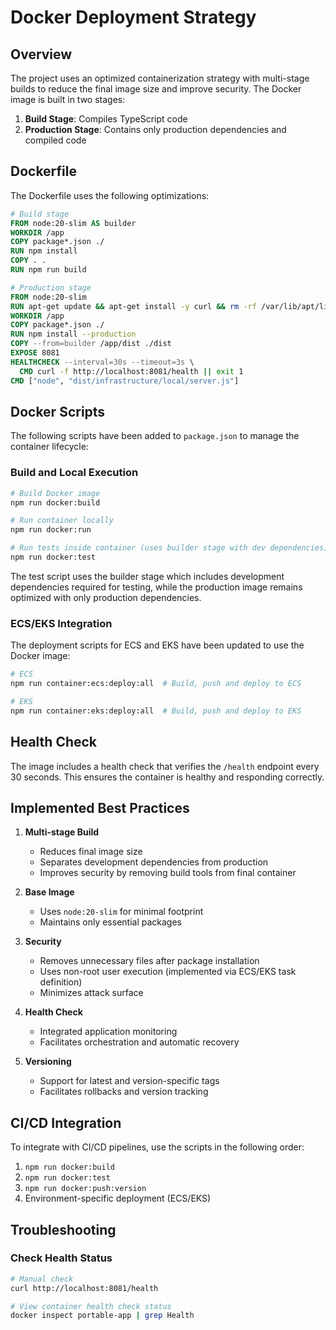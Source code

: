 # Docker Deployment Strategy

## Overview

The project uses an optimized containerization strategy with multi-stage builds to reduce the final image size and improve security. The Docker image is built in two stages:

1. **Build Stage**: Compiles TypeScript code
2. **Production Stage**: Contains only production dependencies and compiled code

## Dockerfile

The Dockerfile uses the following optimizations:

```dockerfile
# Build stage
FROM node:20-slim AS builder
WORKDIR /app
COPY package*.json ./
RUN npm install
COPY . .
RUN npm run build

# Production stage
FROM node:20-slim
RUN apt-get update && apt-get install -y curl && rm -rf /var/lib/apt/lists/*
WORKDIR /app
COPY package*.json ./
RUN npm install --production
COPY --from=builder /app/dist ./dist
EXPOSE 8081
HEALTHCHECK --interval=30s --timeout=3s \
  CMD curl -f http://localhost:8081/health || exit 1
CMD ["node", "dist/infrastructure/local/server.js"]
```

## Docker Scripts

The following scripts have been added to `package.json` to manage the container lifecycle:

### Build and Local Execution

```bash
# Build Docker image
npm run docker:build

# Run container locally
npm run docker:run

# Run tests inside container (uses builder stage with dev dependencies)
npm run docker:test
```


The test script uses the builder stage which includes development dependencies required for testing, while the production image remains optimized with only production dependencies.

### ECS/EKS Integration

The deployment scripts for ECS and EKS have been updated to use the Docker image:

```bash
# ECS
npm run container:ecs:deploy:all  # Build, push and deploy to ECS

# EKS
npm run container:eks:deploy:all  # Build, push and deploy to EKS
```

## Health Check

The image includes a health check that verifies the `/health` endpoint every 30 seconds. This ensures the container is healthy and responding correctly.

## Implemented Best Practices

1. **Multi-stage Build**
   - Reduces final image size
   - Separates development dependencies from production
   - Improves security by removing build tools from final container

2. **Base Image**
   - Uses `node:20-slim` for minimal footprint
   - Maintains only essential packages

3. **Security**
   - Removes unnecessary files after package installation
   - Uses non-root user execution (implemented via ECS/EKS task definition)
   - Minimizes attack surface

4. **Health Check**
   - Integrated application monitoring
   - Facilitates orchestration and automatic recovery

5. **Versioning**
   - Support for latest and version-specific tags
   - Facilitates rollbacks and version tracking

## CI/CD Integration

To integrate with CI/CD pipelines, use the scripts in the following order:

1. `npm run docker:build`
2. `npm run docker:test`
3. `npm run docker:push:version`
4. Environment-specific deployment (ECS/EKS)

## Troubleshooting

### Check Health Status
```bash
# Manual check
curl http://localhost:8081/health

# View container health check status
docker inspect portable-app | grep Health
